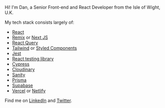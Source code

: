 

Hi! I'm Dan, a Senior Front-end and React Developer from the Isle of Wight, U.K. 

My tech stack consists largely of: 
- [React](https://reactjs.org/) 
- [Remix](https://remix.run) or [Next JS](https://nextjs.org/)
- [React Query](https://react-query.tanstack.com//) 
- [Tailwind](https://tailwindcss.com/) or [Styled Components](https://styled-components.com/)
- [Jest](https://jestjs.io/) 
- [React testing library](https://testing-library.com/docs/react-testing-library) 
- [Cypress](https://www.cypress.io/) 
- [Cloudinary](https://cloudinary.com/)
- [Sanity](https://www.sanity.io/) 
- [Prisma](https://www.prisma.io/)
- [Supabase](https://supabase.com)
- [Vercel](https://vercel.com/) or [Netlify](https://www.netlify.com/)

Find me on [LinkedIn](https://www.linkedin.com/in/danielvanc/) and [Twitter](https://www.twitter.com/danielvanc).
